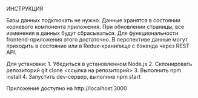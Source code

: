 ИНСТРУКЦИЯ

Базы данных подключать не нужно.
Данные хранятся в состоянии корневого компонента приложения.
При обновлении страницы, все изменения в данных будут сбрасываться.
Для функциональности frontend-приложения этого достаточно.
В перспективе данные могут приходить в состояние или в Redux-хранилище с бэкенда через REST API.


Для установки:
    1. Убедиться в установленном Node.js
    2. Склонировать репозиторий git clone <ссылка на репозиторий>
    3. Выполнить npm install
    4. Запустить dev-сервер, выполнив npm start

Приложение доступно на http://localhost:3000